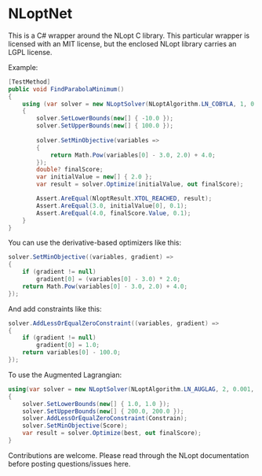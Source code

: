 NLoptNet
========

This is a C# wrapper around the NLopt C library.
This particular wrapper is licensed with an MIT license, but the enclosed NLopt library carries an LGPL license.

Example:
```csharp
[TestMethod]
public void FindParabolaMinimum()
{
	using (var solver = new NLoptSolver(NLoptAlgorithm.LN_COBYLA, 1, 0.001, 100))
	{
		solver.SetLowerBounds(new[] { -10.0 });
		solver.SetUpperBounds(new[] { 100.0 });
				
		solver.SetMinObjective(variables =>
		{
			return Math.Pow(variables[0] - 3.0, 2.0) + 4.0;
		});
		double? finalScore;
		var initialValue = new[] { 2.0 };
		var result = solver.Optimize(initialValue, out finalScore);

		Assert.AreEqual(NloptResult.XTOL_REACHED, result);
		Assert.AreEqual(3.0, initialValue[0], 0.1);
		Assert.AreEqual(4.0, finalScore.Value, 0.1);
	}
}
```
You can use the derivative-based optimizers like this:
```csharp
solver.SetMinObjective((variables, gradient) =>
{
	if (gradient != null)
		gradient[0] = (variables[0] - 3.0) * 2.0;
	return Math.Pow(variables[0] - 3.0, 2.0) + 4.0;
});
```
And add constraints like this:
```csharp
solver.AddLessOrEqualZeroConstraint((variables, gradient) =>
{
	if (gradient != null)
		gradient[0] = 1.0;
	return variables[0] - 100.0;
});
```
To use the Augmented Lagrangian:
```csharp
using(var solver = new NLoptSolver(NLoptAlgorithm.LN_AUGLAG, 2, 0.001, 1000, NLoptAlgorithm.LN_SBPLX))
{
	solver.SetLowerBounds(new[] { 1.0, 1.0 });
	solver.SetUpperBounds(new[] { 200.0, 200.0 });
	solver.AddLessOrEqualZeroConstraint(Constrain);
	solver.SetMinObjective(Score);
	var result = solver.Optimize(best, out finalScore);
}
```
Contributions are welcome. Please read through the NLopt documentation before posting questions/issues here.